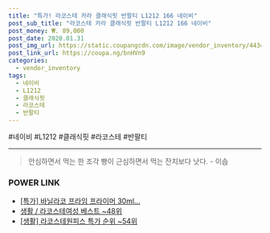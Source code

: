 ```yaml
--- 
title: "특가! 라코스테 카라 클래식핏 반팔티 L1212 166 네이비" 
post_sub_title: "라코스테 카라 클래식핏 반팔티 L1212 166 네이비" 
post_money: ₩. 89,000 
post_date: 2020.01.31 
post_img_url: https://static.coupangcdn.com/image/vendor_inventory/4434/811b97ce0393e6600c1cf6bfd55a586754eea5d03f64bd70814226bd5d07.jpg 
post_link_url: https://coupa.ng/bnHVn9 
categories: 
  - vendor_inventory 
tags: 
  - 네이비 
  - L1212 
  - 클래식핏 
  - 라코스테 
  - 반팔티 
--- 
```

  #네이비 #L1212 #클래식핏 #라코스테 #반팔티 
<hr> 

> 안심하면서 먹는 한 조각 빵이 근심하면서 먹는 잔치보다 낫다. - 이솝 


### POWER LINK

* <a href="https://blog.naver.com/an0733/221786837411" target="_blank">[특가] 바닐라코 프라임 프라이머 30ml...</a>
* <a href="https://blog.naver.com/santokki14/221789623092" target="_blank">생활 / 라코스테여성 베스트 ~48위</a>
* <a href="https://blog.naver.com/sakai111/221785266238" target="_blank"> [생활] 라코스테원피스 특가 순위 ~54위</a>
